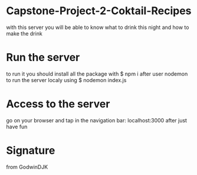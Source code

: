 # Capstone-Project-2-Coktail-Recipes
with this server you will be able to know what to drink this night and how to make the drink

# Run the server
to run it you should install all the package with 
$ npm i
after user nodemon to run the server localy using
$ nodemon index.js

# Access to the server
go on your browser and tap in the navigation bar:
localhost:3000
after just have fun 

# Signature
from GodwinDJK

